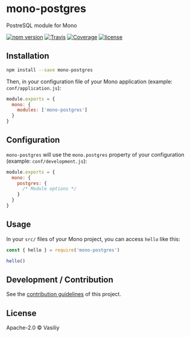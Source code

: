 # mono-postgres

PostreSQL module for Mono

[![npm version](https://img.shields.io/npm/v/mono-postgres.svg)](https://www.npmjs.com/package/mono-postgres)
[![Travis](https://img.shields.io/travis/Vasiliy/mono-postgres/master.svg)](https://travis-ci.org/Vasiliy/mono-postgres)
[![Coverage](https://img.shields.io/codecov/c/github/Vasiliy/mono-postgres/master.svg)](https://codecov.io/gh/Vasiliy/mono-postgres)
[![license](https://img.shields.io/github/license/Vasiliy/mono-postgres.svg)](https://github.com/Vasiliy/mono-postgres/blob/master/LICENSE)

## Installation

```bash
npm install --save mono-postgres
```

Then, in your configuration file of your Mono application (example: `conf/application.js`):

```js
module.exports = {
  mono: {
    modules: ['mono-postgres']
  }
}
```

## Configuration

`mono-postgres` will use the `mono.postgres` property of your configuration (example: `conf/development.js`):

```js
module.exports = {
  mono: {
    postgres: {
      /* Module options */
    }
  }
}
```

## Usage

In your `src/` files of your Mono project, you can access `hello` like this:

```js
const { hello } = require('mono-postgres')

hello()
```

## Development / Contribution

See the [contribution guidelines](CONTRIBUTING.md) of this project.

## License

Apache-2.0 &copy; Vasiliy
